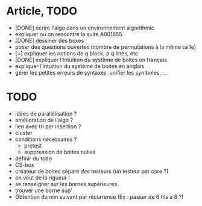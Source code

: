 # Article, TODO

- [DONE] écrire l'algo dans un environnement algorithmic
- expliquer ou on rencontre la suite A001855
- [DONE] dessiner des boxes
- poser des questions ouvertes (nombre de permutations à la même taille)
- [~] expliquer les notions de q block,  p q lines, etc
- [DONE] expliquer l'intuition du système de boites en français
- expliquer l'intuition du système de boites en anglais
- gérer les petites erreurs de syntaxes, unifier les symboles, ...

# TODO

- idées de parallélisation ?
- amélioration de l'algo ?
- lien avec tri par insertion ?
- cluster
- conditions nécessaires ?
  - pretest
  - suppression de boites nulles
- définir du todo
- CS-box
- créateur de boites séparé *des* testeurs (un testeur par core ?)
- on veut de la rigueur !
- se renseigner sur les bornes supérieures
- trouver une borne sup'
- Obtention du min suivant par récurrence (Ex : passer de 6 fils à 8 ?)





